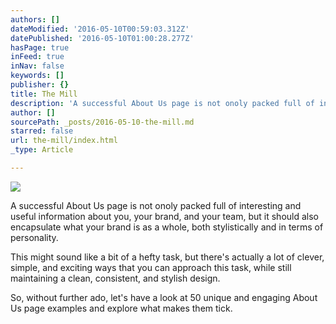 ```yaml
---
authors: []
dateModified: '2016-05-10T00:59:03.312Z'
datePublished: '2016-05-10T01:00:28.277Z'
hasPage: true
inFeed: true
inNav: false
keywords: []
publisher: {}
title: The Mill
description: 'A successful About Us page is not onoly packed full of interesting and useful information about you, your brand, and your team, but it should also encapsulate what your brand is as a whole, both stylistically and in terms of personality.'
author: []
sourcePath: _posts/2016-05-10-the-mill.md
starred: false
url: the-mill/index.html
_type: Article

---
```

![](https://the-grid-user-content.s3-us-west-2.amazonaws.com/d7644c50-6bf4-4e19-8da8-65b53ff913a7.jpg)

A successful About Us page is not onoly packed full of interesting and useful information about you, your brand, and your team, but it should also encapsulate what your brand is as a whole, both stylistically and in terms of personality.

This might sound like a bit of a hefty task, but there's actually a lot of clever, simple, and exciting ways that you can approach this task, while still maintaining a clean, consistent, and stylish design.

So, without further ado, let's have a look at 50 unique and engaging About Us page examples and explore what makes them tick.